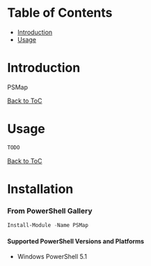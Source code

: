 
Table of Contents
=================

<!-- toc -->

- [Introduction](#introduction)
- [Usage](#usage)

<!-- tocstop -->

Introduction
============
PSMap

[Back to ToC](#table-of-contents)

Usage
======================

``` PowerShell
TODO
```

[Back to ToC](#table-of-contents)

Installation
============

### From PowerShell Gallery
```powershell
Install-Module -Name PSMap
```

#### Supported PowerShell Versions and Platforms

- Windows PowerShell 5.1 


